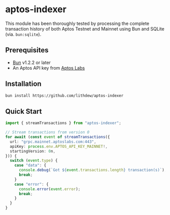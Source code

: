 # aptos-indexer

This module has been thoroughly tested by processing the complete transaction history of both Aptos Testnet and Mainnet using Bun and SQLite (via. `bun:sqlite`).

## Prerequisites

- [Bun](https://bun.sh) v1.2.2 or later
- An Aptos API key from [Aptos Labs](https://aptoslabs.com/developers)

## Installation

```bash
bun install https://github.com/lithdew/aptos-indexer
```

## Quick Start

```typescript
import { streamTransactions } from "aptos-indexer";

// Stream transactions from version 0
for await (const event of streamTransactions({
  url: "grpc.mainnet.aptoslabs.com:443",
  apiKey: process.env.APTOS_API_KEY_MAINNET!,
  startingVersion: 0n,
})) {
  switch (event.type) {
    case "data": {
      console.debug(`Got ${event.transactions.length} transaction(s)`);
      break;
    }
    case "error": {
      console.error(event.error);
      break;
    }
  }
}
```
